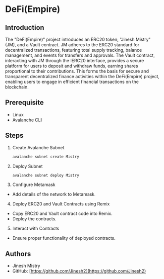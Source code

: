 # DeFi(Empire)

## Introduction

The "DeFi(Empire)" project introduces an ERC20 token, "Jinesh Mistry" (JM), and a Vault contract. JM adheres to the ERC20 standard for decentralized transactions, featuring total supply tracking, balance management, and events for transfers and approvals. The Vault contract, interacting with JM through the IERC20 interface, provides a secure platform for users to deposit and withdraw funds, earning shares proportional to their contributions. This forms the basis for secure and transparent decentralized finance activities within the DeFi(Empire) project, enabling users to engage in efficient financial transactions on the blockchain.

## Prerequisite

- Linux
- Avalanche CLI

## Steps

1. Create Avalanche Subnet
   ```bash
   avalanche subnet create Mistry
   ```
2. Deploy Subnet
   ```bash
   avalanche subnet deploy Mistry
   ```
3. Configure Metamask

- Add details of the network to Metamask.

4. Deploy ERC20 and Vault Contracts using Remix

- Copy ERC20 and Vault contract code into Remix.
- Deploy the contracts.

5. Interact with Contracts

- Ensure proper functionality of deployed contracts.

## Authors

- Jinesh Mistry
- GitHub: [https://github.com/Jinesh2](https://github.com/Jinesh2)
